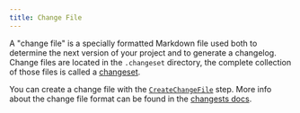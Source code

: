 ```yaml
---
title: Change File
---
```


A "change file"
is a specially formatted Markdown file
used both to determine the next version of your project and to generate a changelog.
Change files are located in the `.changeset` directory, the complete collection of those files is called a [changeset](/reference/concepts/changeset).

You can create a change file with the [`CreateChangeFile`] step. More info about the change file format can be found in the [changests docs](https://github.com/knope-dev/changesets).

[`CreateChangeFile`]: /reference/config-file/steps/create-change-file
